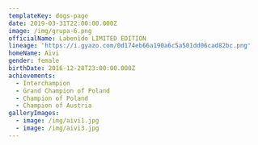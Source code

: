 ```yaml
---
templateKey: dogs-page
date: 2019-03-31T22:00:00.000Z
image: /img/grupa-6.png
officialName: Labenido LIMITED EDITION
lineage: 'https://i.gyazo.com/0d174eb66a190a6c5a501dd06cad82bc.png'
homeName: Aivi
gender: female
birthDate: 2016-12-28T23:00:00.000Z
achievements:
  - Interchampion
  - Grand Champion of Poland
  - Champion of Poland
  - Champion of Austria
galleryImages:
  - image: /img/aivi1.jpg
  - image: /img/aivi3.jpg
---
```


